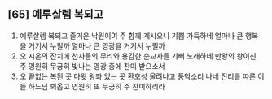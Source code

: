 ## [65] 예루살렘 복되고

1) 예루살렘 복되고 즐거운 낙원이여 주 함께 계시오니 기쁨 가득하네 얼마나 큰 행복을 거기서 누릴까 얼마나 큰 영광을 거기서 누릴까  
2) 오 시온의 잔치에 천사들의 무리와 용감한 순교자들 기뻐 노래하네 만왕의 왕이신 주 영원히 무궁히 빛나는 영광 중에 찬미 받으소서  
3) 오 끝없는 복된 곳 다윗 왕좌 있는 곳 환호성 울려나고 풍악소리 나네 진리를 따른 이들 하느님 뵈옵고 영원히 또 무궁히 주 찬미하리라
